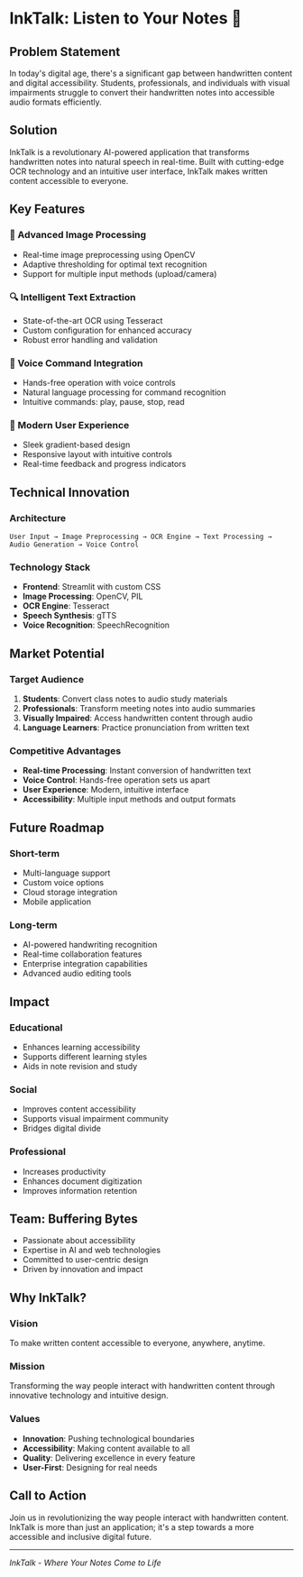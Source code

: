 # InkTalk: Listen to Your Notes 🔮

## Problem Statement
In today's digital age, there's a significant gap between handwritten content and digital accessibility. Students, professionals, and individuals with visual impairments struggle to convert their handwritten notes into accessible audio formats efficiently.

## Solution
InkTalk is a revolutionary AI-powered application that transforms handwritten notes into natural speech in real-time. Built with cutting-edge OCR technology and an intuitive user interface, InkTalk makes written content accessible to everyone.

## Key Features

### 🎯 Advanced Image Processing
- Real-time image preprocessing using OpenCV
- Adaptive thresholding for optimal text recognition
- Support for multiple input methods (upload/camera)

### 🔍 Intelligent Text Extraction
- State-of-the-art OCR using Tesseract
- Custom configuration for enhanced accuracy
- Robust error handling and validation

### 🎤 Voice Command Integration
- Hands-free operation with voice controls
- Natural language processing for command recognition
- Intuitive commands: play, pause, stop, read

### 💫 Modern User Experience
- Sleek gradient-based design
- Responsive layout with intuitive controls
- Real-time feedback and progress indicators

## Technical Innovation

### Architecture
```
User Input → Image Preprocessing → OCR Engine → Text Processing → Audio Generation → Voice Control
```

### Technology Stack
- **Frontend**: Streamlit with custom CSS
- **Image Processing**: OpenCV, PIL
- **OCR Engine**: Tesseract
- **Speech Synthesis**: gTTS
- **Voice Recognition**: SpeechRecognition

## Market Potential

### Target Audience
1. **Students**: Convert class notes to audio study materials
2. **Professionals**: Transform meeting notes into audio summaries
3. **Visually Impaired**: Access handwritten content through audio
4. **Language Learners**: Practice pronunciation from written text

### Competitive Advantages
- **Real-time Processing**: Instant conversion of handwritten text
- **Voice Control**: Hands-free operation sets us apart
- **User Experience**: Modern, intuitive interface
- **Accessibility**: Multiple input methods and output formats

## Future Roadmap

### Short-term
- Multi-language support
- Custom voice options
- Cloud storage integration
- Mobile application

### Long-term
- AI-powered handwriting recognition
- Real-time collaboration features
- Enterprise integration capabilities
- Advanced audio editing tools

## Impact

### Educational
- Enhances learning accessibility
- Supports different learning styles
- Aids in note revision and study

### Social
- Improves content accessibility
- Supports visual impairment community
- Bridges digital divide

### Professional
- Increases productivity
- Enhances document digitization
- Improves information retention

## Team: Buffering Bytes
- Passionate about accessibility
- Expertise in AI and web technologies
- Committed to user-centric design
- Driven by innovation and impact

## Why InkTalk?

### Vision
To make written content accessible to everyone, anywhere, anytime.

### Mission
Transforming the way people interact with handwritten content through innovative technology and intuitive design.

### Values
- **Innovation**: Pushing technological boundaries
- **Accessibility**: Making content available to all
- **Quality**: Delivering excellence in every feature
- **User-First**: Designing for real needs

## Call to Action
Join us in revolutionizing the way people interact with handwritten content. InkTalk is more than just an application; it's a step towards a more accessible and inclusive digital future.

---

*InkTalk - Where Your Notes Come to Life*